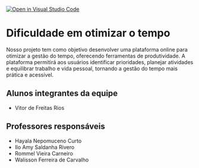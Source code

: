 [![Open in Visual Studio Code](https://classroom.github.com/assets/open-in-vscode-2e0aaae1b6195c2367325f4f02e2d04e9abb55f0b24a779b69b11b9e10269abc.svg)](https://classroom.github.com/online_ide?assignment_repo_id=15990181&assignment_repo_type=AssignmentRepo)
# Dificuldade em otimizar o tempo

Nosso projeto tem como objetivo desenvolver uma plataforma online para otimizar a gestão do tempo, oferecendo ferramentas de produtividade. A plataforma permitirá aos usuários identificar prioridades, planejar atividades e equilibrar trabalho e vida pessoal, tornando a gestão do tempo mais prática e acessível.

## Alunos integrantes da equipe

* Vitor de Freitas Rios

## Professores responsáveis

* Hayala Nepomuceno Curto
* Ilo Amy Saldanha Rivero
* Rommel Vieira Carneiro
* Walisson Ferreira de Carvalho
